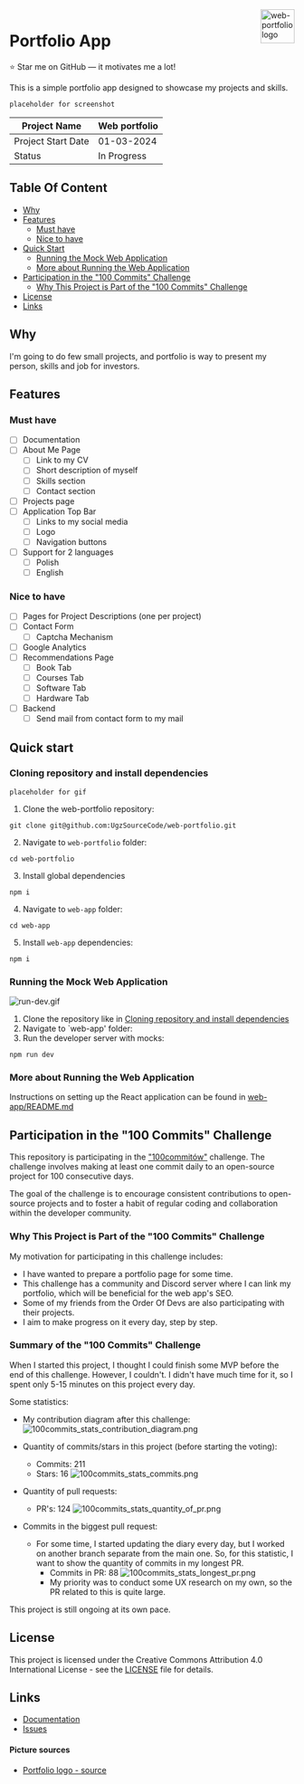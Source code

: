 <img src="assets/portfolio-2903909_640.png" alt="web-portfolio logo" title="portfolio-logo" align="right" height="60" />

# Portfolio App
⭐ Star me on GitHub — it motivates me a lot!

This is a simple portfolio app designed to showcase my projects and skills.

`placeholder for screenshot`

| Project Name                                 | Web portfolio |
|----------------------------------------------|---------------|
| Project Start Date                           | 01-03-2024    |
| Status                                       | In Progress   |

## Table Of Content
- [Why](#why)
- [Features](#features)
  - [Must have](#must-have)
  - [Nice to have](#nice-to-have)
- [Quick Start](#quick-start)
  - [Running the Mock Web Application](#running-the-mock-web-application)
  - [More about Running the Web Application](#more-about-running-the-web-application)
- [Participation in the "100 Commits" Challenge](#participation-in-the-100-commits-challenge)
  - [Why This Project is Part of the "100 Commits" Challenge](#why-this-project-is-part-of-the-100-commits-challenge)
- [License](#license)
- [Links](#links)

## Why
I'm going to do few small projects, and portfolio is way to present my person, skills and job for investors.

## Features
### Must have
- [ ] Documentation
- [ ] About Me Page
  - [ ] Link to my CV
  - [ ] Short description of myself
  - [ ] Skills section
  - [ ] Contact section
- [ ] Projects page
- [ ] Application Top Bar
  - [ ] Links to my social media
  - [ ] Logo
  - [ ] Navigation buttons
- [ ] Support for 2 languages
  - [ ] Polish
  - [ ] English
### Nice to have
- [ ] Pages for Project Descriptions (one per project)
- [ ] Contact Form
  - [ ] Captcha Mechanism
- [ ] Google Analytics
- [ ] Recommendations Page
  - [ ] Book Tab
  - [ ] Courses Tab
  - [ ] Software Tab
  - [ ] Hardware Tab
- [ ] Backend
  - [ ] Send mail from contact form to my mail

## Quick start
### Cloning repository and install dependencies

`placeholder for gif`

1. Clone the web-portfolio repository:
```shell
git clone git@github.com:UgzSourceCode/web-portfolio.git
```
2. Navigate to `web-portfolio` folder:
```shell
cd web-portfolio
```
3. Install global dependencies
```shell
npm i
```
4. Navigate to `web-app` folder:
```shell
cd web-app
```
5. Install `web-app` dependencies:
```shell
npm i
```

### Running the Mock Web Application

![run-dev.gif](assets%2Frun-dev.gif)

1. Clone the repository like in [Cloning repository and install dependencies](#cloning-repository-and-install-dependencies)
2. Navigate to `web-app' folder:
3. Run the developer server with mocks:
```
npm run dev
```

### More about Running the Web Application
Instructions on setting up the React application can be found in [web-app/README.md](web-app/README.md)

## Participation in the "100 Commits" Challenge
This repository is participating in the ["100commitów"](https://100commitow.pl/) challenge. The challenge involves making at least one commit daily to an open-source project for 100 consecutive days.

The goal of the challenge is to encourage consistent contributions to open-source projects and to foster a habit of regular coding and collaboration within the developer community.

### Why This Project is Part of the "100 Commits" Challenge
My motivation for participating in this challenge includes:
- I have wanted to prepare a portfolio page for some time.
- This challenge has a community and Discord server where I can link my portfolio, which will be beneficial for the web app's SEO.
- Some of my friends from the Order Of Devs are also participating with their projects.
- I aim to make progress on it every day, step by step.

### Summary of the "100 Commits" Challenge

When I started this project, I thought I could finish some MVP before the end of this challenge. However, I couldn't. I didn't have much time for it, so I spent only 5-15 minutes on this project every day.

Some statistics:
- My contribution diagram after this challenge:
  ![100commits_stats_contribution_diagram.png](assets/100commits_stats_contribution_diagram.png)

- Quantity of commits/stars in this project (before starting the voting):
  - Commits: 211
  - Stars: 16
    ![100commits_stats_commits.png](assets/100commits_stats_commits.png)

- Quantity of pull requests:
  - PR's: 124
    ![100commits_stats_quantity_of_pr.png](assets/100commits_stats_quantity_of_pr.png)

- Commits in the biggest pull request:
  - For some time, I started updating the diary every day, but I worked on another branch separate from the main one. So, for this statistic, I want to show the quantity of commits in my longest PR.
    - Commits in PR: 88
      ![100commits_stats_longest_pr.png](assets/100commits_stats_longest_pr.png)
    - My priority was to conduct some UX research on my own, so the PR related to this is quite large.

This project is still ongoing at its own pace.

## License

This project is licensed under the Creative Commons Attribution 4.0 International License - see the [LICENSE](LICENSE) file for details.


## Links
- [Documentation](docs/README.md)
- [Issues](https://github.com/UgzSourceCode/web-portfolio/issues)

#### Picture sources
- [Portfolio logo - source](https://pixabay.com/pl/vectors/portfolio-cv-biznes-stanowisko-2903909/)
